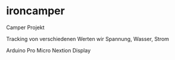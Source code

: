 # ironcamper

Camper Projekt 

Tracking von verschiedenen Werten wir Spannung, Wasser, Strom

Arduino Pro Micro
Nextion Display
